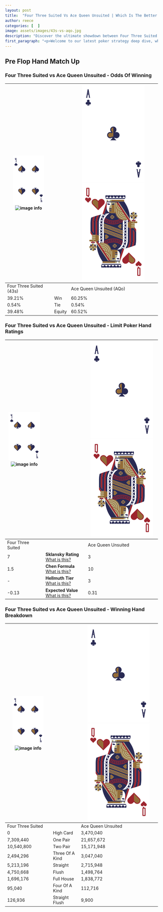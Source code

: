 ```yaml
---
layout: post
title:  "Four Three Suited Vs Ace Queen Unsuited | Which Is The Better Hand In Poker? A Complete Guide"
author: reece
categories: [  ]
image: assets/images/43s-vs-aqo.jpg
description: "Discover the ultimate showdown between Four Three Suited and Ace Queen Unsuited in poker! Uncover the odds, strategies, and scenarios where one hand triumphs over the other. Get ready to up your poker game with this thrilling analysis."
first_paragraph: "<p>Welcome to our latest poker strategy deep dive, where we're pitting two distinct hands against each other in a high-stakes showdown: Four Three Suited vs Ace Queen Unsuited.</p><p>In the dynamic world of poker, every decision counts, and knowing which hand holds the upper hand is key to your success at the table.</p><p>In this article, we'll dissect these two hands, explore the scenarios where one dominates the other, and equip you with the knowledge to make strategic choices that can tip the odds in your favor.</p><p>Get ready to unravel the intriguing dynamics of these poker hands and elevate your game to new heights.</p>"
---
```




[comment]: # (sp0)

## Pre Flop Hand Match Up

<div class="table hand-ratings" markdown="1"> 



### Four Three Suited vs Ace Queen Unsuited - Odds Of Winning


    
| ![image info](assets/images/hand1/4.png) ![image info](assets/images/hand1/3s.png) |  | ![image info](assets/images/hand2/A.png) ![image info](assets/images/hand2/Qo.png) |
| -------- | -------- | -------- |
| Four Three Suited (43s) |  | Ace Queen Unsuited (AQo) |
| 39.21% | Win | 60.25% |
| 0.54% | Tie | 0.54% |
| 39.48% | Equity | 60.52% |




[comment]: # (sp1)



### Four Three Suited vs Ace Queen Unsuited - Limit Poker Hand Ratings


    
| ![image info](assets/images/hand1/4.png) ![image info](assets/images/hand1/3s.png) |  | ![image info](assets/images/hand2/A.png) ![image info](assets/images/hand2/Qo.png) |
| -------- | -------- | -------- |
| Four Three Suited |  | Ace Queen Unsuited |
| 7 | **Sklansky Rating** [What is this?](/sklansky-rating-explained) | 3 |
| 1.5 | **Chen Formula** [What is this?](/chen-formula-explained) | 10 |
| - | **Hellmuth Tier** [What is this?](/Hellmuth-tier-explained) | 3 |
| -0.13 | **Expected Value** [What is this?](/expected-value-explained) | 0.31 |




[comment]: # (sp2)



### Four Three Suited vs Ace Queen Unsuited - Winning Hand Breakdown


    
| ![image info](assets/images/hand1/4.png) ![image info](assets/images/hand1/3s.png) |  | ![image info](assets/images/hand2/A.png) ![image info](assets/images/hand2/Qo.png) |
| -------- | -------- | -------- |
| Four Three Suited |  | Ace Queen Unsuited |
| 0 | High Card | 3,470,040 |
| 7,309,440 | One Pair | 21,657,672 |
| 10,540,800 | Two Pair | 15,171,948 |
| 2,494,296 | Three Of A Kind | 3,047,040 |
| 5,213,196 | Straight | 2,715,948 |
| 4,750,668 | Flush | 1,498,764 |
| 1,696,176 | Full House | 1,838,772 |
| 95,040 | Four Of A Kind | 112,716 |
| 126,936 | Straight Flush | 9,900 |




[comment]: # (sp3)



</div>

[comment]: # (sp4)



[comment]: # (sp5)

